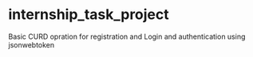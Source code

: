 # internship_task_project
Basic CURD opration for registration and Login and authentication using jsonwebtoken 
